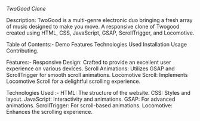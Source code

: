*TwoGood Clone*

Description: 
TwoGood is a multi-genre electronic duo bringing a fresh array of music designed to make you move. A responsive clone of Twogood created using HTML, CSS, JavaScript, GSAP, ScrollTrigger, and Locomotive.

Table of Contents:- 
Demo Features Technologies Used Installation Usage Contributing.

Features:- 
Responsive Design: Crafted to provide an excellent user experience on various devices. Scroll Animations: Utilizes GSAP and ScrollTrigger for smooth scroll animations. Locomotive Scroll: Implements Locomotive Scroll for a delightful scrolling experience.

Technologies Used :- 
HTML: The structure of the website. 
CSS: Styles and layout. 
JavaScript: Interactivity and animations. 
GSAP: For advanced animations. 
ScrollTrigger: For scroll-based animations. 
Locomotive: Enhances the scrolling experience. 
